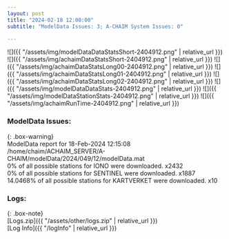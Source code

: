 ```yaml
---
layout: post
title: "2024-02-18 12:00:00"
subtitle: "ModelData Issues: 3; A-CHAIM System Issues: 0"

---
```


![]({{ "/assets/img/modelDataDataStatsShort-2404912.png" | relative_url }})
![]({{ "/assets/img/achaimDataStatsShort-2404912.png" | relative_url }})
![]({{ "/assets/img/achaimDataStatsLong00-2404912.png" | relative_url }})
![]({{ "/assets/img/achaimDataStatsLong01-2404912.png" | relative_url }})
![]({{ "/assets/img/achaimDataStatsLong02-2404912.png" | relative_url }})
![]({{ "/assets/img/modelDataDataStats-2404912.png" | relative_url }})
![]({{ "/assets/img/modelDataStationStats-2404912.png" | relative_url }})
![]({{ "/assets/img/achaimRunTime-2404912.png" | relative_url }})


### ModelData Issues:  
  
{: .box-warning}  
 ModelData report for 18-Feb-2024 12:15:08   
 /home/chaim/ACHAIM_SERVER/A-CHAIM/modelData/2024/049/12/modelData.mat   
 0% of all possible stations for IONO were downloaded. x2432   
 0% of all possible stations for SENTINEL were downloaded. x1887   
 14.0468% of all possible stations for KARTVERKET were downloaded. x10   
  


### Logs:  
  
{: .box-note}  
[Logs.zip]({{ "/assets/other/logs.zip" | relative_url }})  
[Log Info]({{ "/logInfo" | relative_url }})  
